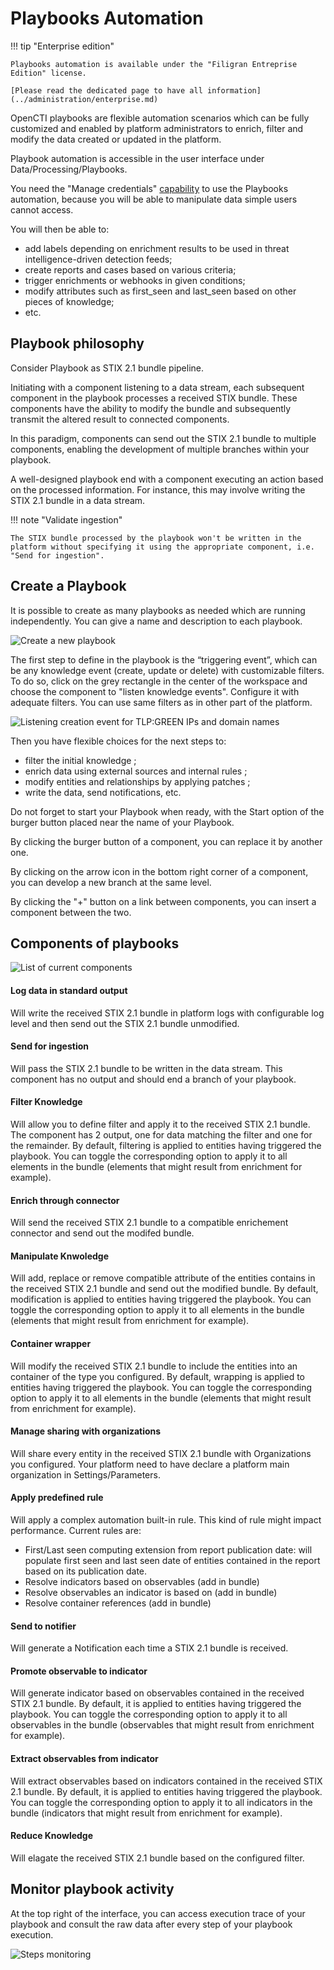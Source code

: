 # Playbooks Automation

!!! tip "Enterprise edition"

    Playbooks automation is available under the "Filigran Entreprise Edition" license.

    [Please read the dedicated page to have all information](../administration/enterprise.md)


OpenCTI playbooks are flexible automation scenarios which can be fully customized and enabled by platform administrators to enrich, filter and modify the data created or updated in the platform. 

Playbook automation is accessible in the user interface under Data/Processing/Playbooks.

You need the "Manage credentials" [capability](../administration/users.md) to use the Playbooks automation, because you will be able to manipulate data simple users cannot access.

You will then be able to:

* add labels depending on enrichment results to be used in threat intelligence-driven detection feeds;
* create reports and cases based on various criteria;
* trigger enrichments or webhooks in given conditions;
* modify attributes such as first_seen and last_seen based on other pieces of knowledge;
* etc.

## Playbook philosophy

Consider Playbook as STIX 2.1 bundle pipeline. 

Initiating with a component listening to a data stream, each subsequent component in the playbook processes a received STIX bundle. These components have the ability to modify the bundle and subsequently transmit the altered result to connected components.

In this paradigm, components can send out the STIX 2.1 bundle to multiple components, enabling the development of multiple branches within your playbook.

A well-designed playbook end with a component executing an action based on the processed information. For instance, this may involve writing the STIX 2.1 bundle in a data stream.

!!! note "Validate ingestion"

    The STIX bundle processed by the playbook won't be written in the platform without specifying it using the appropriate component, i.e. "Send for ingestion".

## Create a Playbook

It is possible to create as many playbooks as needed which are running independently. You can give a name and description to each playbook.

![Create a new playbook](assets/playbook_create.png)

The first step to define in the playbook is the “triggering event”, which can be any knowledge event (create, update or delete) with customizable filters. To do so, click on the grey rectangle in the center of the workspace and choose the component to "listen knowledge events". Configure it with adequate filters. You can use same filters as in other part of the platform.

![Listening creation event for TLP:GREEN IPs and domain names](assets/playbook_listen.png)

Then you have flexible choices for the next steps to:

* filter the initial knowledge ;
* enrich data using external sources and internal rules ;
* modify entities and relationships by applying patches ;
* write the data, send notifications, etc.

Do not forget to start your Playbook when ready, with the Start option of the burger button placed near the name of your Playbook.

By clicking the burger button of a component, you can replace it by another one.

By clicking on the arrow icon in the bottom right corner of a component, you can develop a new branch at the same level.

By clicking the "+" button on a link between components, you can insert a component between the two.


## Components of playbooks

![List of current components](assets/playbook_components.png)

#### Log data in standard output
Will write the received STIX 2.1 bundle in platform logs with configurable log level and then send out the STIX 2.1 bundle unmodified.

#### Send for ingestion
Will pass the STIX 2.1 bundle to be written in the data stream. This component has no output and should end a branch of your playbook.

#### Filter Knowledge
Will allow you to define filter and apply it to the received STIX 2.1 bundle. The component has 2 output, one for data matching the filter and one for the remainder.
By default, filtering is applied to entities having triggered the playbook. You can toggle the corresponding option to apply it to all elements in the bundle (elements that might result from enrichment for example).

#### Enrich through connector
Will send the received STIX 2.1 bundle to a compatible enrichement connector and send out the modifed bundle.

#### Manipulate Knwoledge
Will add, replace or remove compatible attribute of the entities contains in the received STIX 2.1 bundle and send out the modified bundle.
By default, modification is applied to entities having triggered the playbook. You can toggle the corresponding option to apply it to all elements in the bundle (elements that might result from enrichment for example).

#### Container wrapper
Will modify the received STIX 2.1 bundle to include the entities into an container of the type you configured. 
By default, wrapping is applied to entities having triggered the playbook. You can toggle the corresponding option to apply it to all elements in the bundle (elements that might result from enrichment for example).

#### Manage sharing with organizations
Will share every entity in the received STIX 2.1 bundle with Organizations you configured. Your platform need to have declare a platform main organization in Settings/Parameters.

#### Apply predefined rule
Will apply a complex automation built-in rule. This kind of rule might impact performance. Current rules are:
* First/Last seen computing extension from report publication date: will populate first seen and last seen date of entities contained in the report based on its publication date.
* Resolve indicators based on observables (add in bundle)
* Resolve observables an indicator is based on (add in bundle)
* Resolve container references (add in bundle)

#### Send to notifier
Will generate a Notification each time a STIX 2.1 bundle is received.

#### Promote observable to indicator
Will generate indicator based on observables contained in the received STIX 2.1 bundle. 
By default, it is applied to entities having triggered the playbook. You can toggle the corresponding option to apply it to all observables in the bundle (observables that might result from enrichment for example).

#### Extract observables from indicator   
Will extract observables based on indicators contained in the received STIX 2.1 bundle. 
By default, it is applied to entities having triggered the playbook. You can toggle the corresponding option to apply it to all indicators in the bundle (indicators that might result from enrichment for example).

#### Reduce Knowledge
Will elagate the received STIX 2.1 bundle based on the configured filter.


## Monitor playbook activity

At the top right of the interface, you can access execution trace of your playbook and consult the raw data after every step of your playbook execution.

![Steps monitoring](assets/playbook_traces.png)

